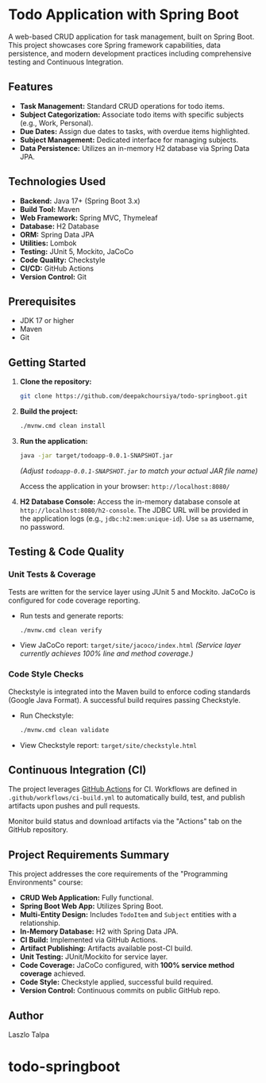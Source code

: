 # Todo Application with Spring Boot

A web-based CRUD application for task management, built on Spring Boot. This project showcases core Spring framework capabilities, data persistence, and modern development practices including comprehensive testing and Continuous Integration.

## Features

- **Task Management:** Standard CRUD operations for todo items.
- **Subject Categorization:** Associate todo items with specific subjects (e.g., Work, Personal).
- **Due Dates:** Assign due dates to tasks, with overdue items highlighted.
- **Subject Management:** Dedicated interface for managing subjects.
- **Data Persistence:** Utilizes an in-memory H2 database via Spring Data JPA.

## Technologies Used

- **Backend:** Java 17+ (Spring Boot 3.x)
- **Build Tool:** Maven
- **Web Framework:** Spring MVC, Thymeleaf
- **Database:** H2 Database
- **ORM:** Spring Data JPA
- **Utilities:** Lombok
- **Testing:** JUnit 5, Mockito, JaCoCo
- **Code Quality:** Checkstyle
- **CI/CD:** GitHub Actions
- **Version Control:** Git

## Prerequisites

- JDK 17 or higher
- Maven
- Git

## Getting Started

1.  **Clone the repository:**

    ```bash
    git clone https://github.com/deepakchoursiya/todo-springboot.git
    ```

2.  **Build the project:**

    ```bash
    ./mvnw.cmd clean install
    ```

3.  **Run the application:**

    ```bash
    java -jar target/todoapp-0.0.1-SNAPSHOT.jar
    ```

    _(Adjust `todoapp-0.0.1-SNAPSHOT.jar` to match your actual JAR file name)_

    Access the application in your browser: `http://localhost:8080/`

4.  **H2 Database Console:**
    Access the in-memory database console at `http://localhost:8080/h2-console`. The JDBC URL will be provided in the application logs (e.g., `jdbc:h2:mem:unique-id`). Use `sa` as username, no password.

## Testing & Code Quality

### Unit Tests & Coverage

Tests are written for the service layer using JUnit 5 and Mockito. JaCoCo is configured for code coverage reporting.

- Run tests and generate reports:
  ```bash
  ./mvnw.cmd clean verify
  ```
- View JaCoCo report: `target/site/jacoco/index.html`
  _(Service layer currently achieves 100% line and method coverage.)_

### Code Style Checks

Checkstyle is integrated into the Maven build to enforce coding standards (Google Java Format). A successful build requires passing Checkstyle.

- Run Checkstyle:
  ```bash
  ./mvnw.cmd clean validate
  ```
- View Checkstyle report: `target/site/checkstyle.html`

## Continuous Integration (CI)

The project leverages [GitHub Actions](https://docs.github.com/en/actions/about-github-actions/understanding-github-actions) for CI. Workflows are defined in `.github/workflows/ci-build.yml` to automatically build, test, and publish artifacts upon pushes and pull requests.

Monitor build status and download artifacts via the "Actions" tab on the GitHub repository.

## Project Requirements Summary

This project addresses the core requirements of the "Programming Environments" course:

- **CRUD Web Application:** Fully functional.
- **Spring Boot Web App:** Utilizes Spring Boot.
- **Multi-Entity Design:** Includes `TodoItem` and `Subject` entities with a relationship.
- **In-Memory Database:** H2 with Spring Data JPA.
- **CI Build:** Implemented via GitHub Actions.
- **Artifact Publishing:** Artifacts available post-CI build.
- **Unit Testing:** JUnit/Mockito for service layer.
- **Code Coverage:** JaCoCo configured, with **100% service method coverage** achieved.
- **Code Style:** Checkstyle applied, successful build required.
- **Version Control:** Continuous commits on public GitHub repo.

## Author

Laszlo Talpa
# todo-springboot
